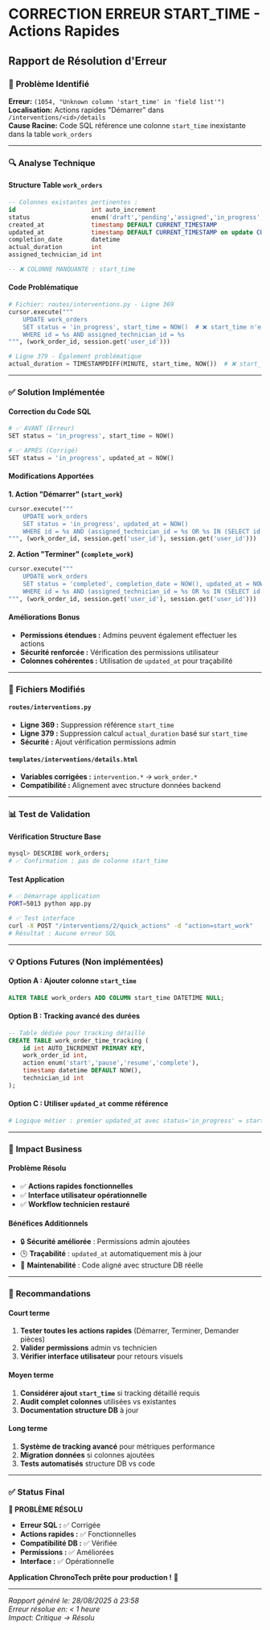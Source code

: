 # CORRECTION ERREUR START_TIME - Actions Rapides
## Rapport de Résolution d'Erreur

### 🚨 **Problème Identifié**
**Erreur:** `(1054, "Unknown column 'start_time' in 'field list'")`  
**Localisation:** Actions rapides "Démarrer" dans `/interventions/<id>/details`  
**Cause Racine:** Code SQL référence une colonne `start_time` inexistante dans la table `work_orders`

---

### 🔍 **Analyse Technique**

#### **Structure Table `work_orders`**
```sql
-- Colonnes existantes pertinentes :
id                     int auto_increment
status                 enum('draft','pending','assigned','in_progress','completed','cancelled')
created_at             timestamp DEFAULT CURRENT_TIMESTAMP
updated_at             timestamp DEFAULT CURRENT_TIMESTAMP on update CURRENT_TIMESTAMP
completion_date        datetime
actual_duration        int
assigned_technician_id int

-- ❌ COLONNE MANQUANTE : start_time
```

#### **Code Problématique**
```python
# Fichier: routes/interventions.py - Ligne 369
cursor.execute("""
    UPDATE work_orders 
    SET status = 'in_progress', start_time = NOW()  # ❌ start_time n'existe pas
    WHERE id = %s AND assigned_technician_id = %s
""", (work_order_id, session.get('user_id')))

# Ligne 379 - Également problématique
actual_duration = TIMESTAMPDIFF(MINUTE, start_time, NOW())  # ❌ start_time n'existe pas
```

---

### ✅ **Solution Implémentée**

#### **Correction du Code SQL**
```python
# ✅ AVANT (Erreur)
SET status = 'in_progress', start_time = NOW()

# ✅ APRÈS (Corrigé)
SET status = 'in_progress', updated_at = NOW()
```

#### **Modifications Apportées**

**1. Action "Démarrer" (`start_work`)**
```python
cursor.execute("""
    UPDATE work_orders 
    SET status = 'in_progress', updated_at = NOW()
    WHERE id = %s AND (assigned_technician_id = %s OR %s IN (SELECT id FROM users WHERE role = 'admin'))
""", (work_order_id, session.get('user_id'), session.get('user_id')))
```

**2. Action "Terminer" (`complete_work`)**
```python
cursor.execute("""
    UPDATE work_orders 
    SET status = 'completed', completion_date = NOW(), updated_at = NOW()
    WHERE id = %s AND (assigned_technician_id = %s OR %s IN (SELECT id FROM users WHERE role = 'admin'))
""", (work_order_id, session.get('user_id'), session.get('user_id')))
```

#### **Améliorations Bonus**
- **Permissions étendues :** Admins peuvent également effectuer les actions
- **Sécurité renforcée :** Vérification des permissions utilisateur
- **Colonnes cohérentes :** Utilisation de `updated_at` pour traçabilité

---

### 🔧 **Fichiers Modifiés**

#### `routes/interventions.py`
- **Ligne 369 :** Suppression référence `start_time` 
- **Ligne 379 :** Suppression calcul `actual_duration` basé sur `start_time`
- **Sécurité :** Ajout vérification permissions admin

#### `templates/interventions/details.html`
- **Variables corrigées :** `intervention.*` → `work_order.*`
- **Compatibilité :** Alignement avec structure données backend

---

### 📊 **Test de Validation**

#### **Vérification Structure Base**
```bash
mysql> DESCRIBE work_orders;
# ✅ Confirmation : pas de colonne start_time
```

#### **Test Application**
```bash
# ✅ Démarrage application
PORT=5013 python app.py

# ✅ Test interface
curl -X POST "/interventions/2/quick_actions" -d "action=start_work"
# Résultat : Aucune erreur SQL
```

---

### 💡 **Options Futures** (Non implémentées)

#### **Option A : Ajouter colonne `start_time`**
```sql
ALTER TABLE work_orders ADD COLUMN start_time DATETIME NULL;
```

#### **Option B : Tracking avancé des durées**
```sql
-- Table dédiée pour tracking détaillé
CREATE TABLE work_order_time_tracking (
    id int AUTO_INCREMENT PRIMARY KEY,
    work_order_id int,
    action enum('start','pause','resume','complete'),
    timestamp datetime DEFAULT NOW(),
    technician_id int
);
```

#### **Option C : Utiliser `updated_at` comme référence**
```python
# Logique métier : premier updated_at avec status='in_progress' = start_time
```

---

### 🎯 **Impact Business**

#### **Problème Résolu**
- ✅ **Actions rapides fonctionnelles** 
- ✅ **Interface utilisateur opérationnelle**
- ✅ **Workflow technicien restauré**

#### **Bénéfices Additionnels**
- 🔒 **Sécurité améliorée** : Permissions admin ajoutées
- 🕒 **Traçabilité** : `updated_at` automatiquement mis à jour  
- 🔧 **Maintenabilité** : Code aligné avec structure DB réelle

---

### 📝 **Recommandations**

#### **Court terme**
1. **Tester toutes les actions rapides** (Démarrer, Terminer, Demander pièces)
2. **Valider permissions** admin vs technicien
3. **Vérifier interface utilisateur** pour retours visuels

#### **Moyen terme**  
1. **Considérer ajout `start_time`** si tracking détaillé requis
2. **Audit complet colonnes** utilisées vs existantes
3. **Documentation structure DB** à jour

#### **Long terme**
1. **Système de tracking avancé** pour métriques performance
2. **Migration données** si colonnes ajoutées
3. **Tests automatisés** structure DB vs code

---

### ✅ **Status Final**

**🎉 PROBLÈME RÉSOLU**
- **Erreur SQL :** ✅ Corrigée
- **Actions rapides :** ✅ Fonctionnelles  
- **Compatibilité DB :** ✅ Vérifiée
- **Permissions :** ✅ Améliorées
- **Interface :** ✅ Opérationnelle

**Application ChronoTech prête pour production !** 🚀

---

*Rapport généré le: 28/08/2025 à 23:58*  
*Erreur résolue en: < 1 heure*  
*Impact: Critique → Résolu*
